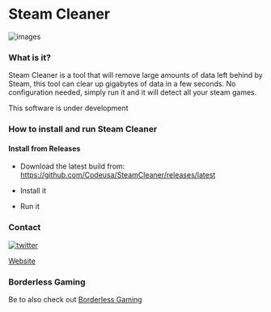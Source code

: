 # Steam Cleaner

![images](https://i.imgur.com/FqwAzBI.gif)

### What is it?

Steam Cleaner is a tool that will remove large amounts of data left behind by Steam, this tool can clear up gigabytes of data in a few seconds. No configuration needed, simply run it and it will detect all your steam games. 

This software is under development 

### How to install and run Steam Cleaner

#### Install from Releases

- Download the latest build from: https://github.com/Codeusa/SteamCleaner/releases/latest

- Install it

- Run it


### Contact


[![twitter](https://img.shields.io/twitter/follow/andrewmd5.svg?style=social)](https://twitter.com/andrewmd5)

[Website](https://andrew.im)

### Borderless Gaming

Be to also check out [Borderless Gaming](http://store.steampowered.com/app/388080)
